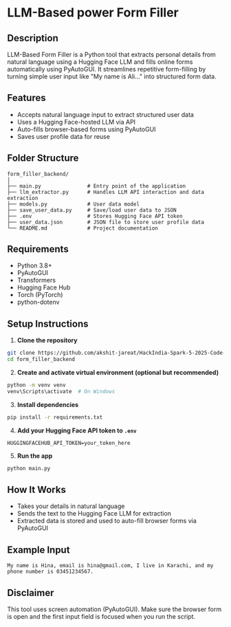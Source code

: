 # LLM-Based power Form Filler

## Description
LLM-Based Form Filler is a Python tool that extracts personal details from natural language using a Hugging Face LLM and fills online forms automatically using PyAutoGUI. It streamlines repetitive form-filling by turning simple user input like "My name is Ali..." into structured form data.

## Features
- Accepts natural language input to extract structured user data
- Uses a Hugging Face-hosted LLM via API
- Auto-fills browser-based forms using PyAutoGUI
- Saves user profile data for reuse

## Folder Structure
```
form_filler_backend/
│
├── main.py               # Entry point of the application
├── llm_extractor.py      # Handles LLM API interaction and data extraction
├── models.py             # User data model
├── save_user_data.py     # Save/load user data to JSON
├── .env                  # Stores Hugging Face API token
├── user_data.json        # JSON file to store user profile data
└── README.md             # Project documentation
```

## Requirements
- Python 3.8+
- PyAutoGUI
- Transformers
- Hugging Face Hub
- Torch (PyTorch)
- python-dotenv

## Setup Instructions
1. **Clone the repository**
```bash
git clone https://github.com/akshit-jareat/HackIndia-Spark-5-2025-Code-pyrates/edit/main/README.md
cd form_filler_backend
```

2. **Create and activate virtual environment (optional but recommended)**
```bash
python -m venv venv
venv\Scripts\activate  # On Windows
```

3. **Install dependencies**
```bash
pip install -r requirements.txt
```

4. **Add your Hugging Face API token to `.env`**
```
HUGGINGFACEHUB_API_TOKEN=your_token_here
```

5. **Run the app**
```bash
python main.py
```

## How It Works
- Takes your details in natural language
- Sends the text to the Hugging Face LLM for extraction
- Extracted data is stored and used to auto-fill browser forms via PyAutoGUI

## Example Input
```
My name is Hina, email is hina@gmail.com, I live in Karachi, and my phone number is 03451234567.
```

## Disclaimer
This tool uses screen automation (PyAutoGUI). Make sure the browser form is open and the first input field is focused when you run the script.



